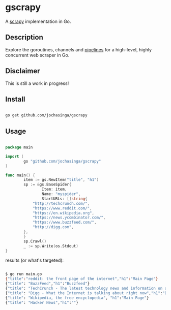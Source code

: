 gscrapy
=======

A [scrapy](http://scrapy.org/) implementation in Go.

Description
-----------
Explore the goroutines, channels and [pipelines](https://blog.golang.org/pipelines)
for a high-level, highly concurrent web scraper in Go.

Disclaimer
----------
This is still a work in progress!

Install
-------
```bash

go get github.com/jochasinga/gscrapy

```

Usage
-----

```go

package main

import (
        gs "github.com/jochasinga/gscrapy"
)

func main() {
        item := gs.NewItem("title", "h1")
        sp := &gs.BaseSpider{
                Item: item,
                Name: "myspider",
                StartURLs: []string{
			"http://techcrunch.com/",
			"https://www.reddit.com/",
			"https://en.wikipedia.org",
			"https://news.ycombinator.com/",
			"https://www.buzzfeed.com/",
			"http://digg.com",
		},
        }
        sp.Crawl()
        _ := sp.Write(os.Stdout)
}

```

results (or what's targeted):

```bash

$ go run main.go
{"title":"reddit: the front page of the internet","h1":"Main Page"}
{"title": "BuzzFeed","h1":"Buzzfeed"}
{"title": "TechCrunch - The latest technology news and information on startups","h1":"Gauri Nanda of Toymail"}
{"title": "Digg - What the Internet is talking about right now","h1":"Digg"}
{"title": "Wikipedia, the free encyclopedia", "h1":"Main Page"}
{"title": "Hacker News","h1":""}

```
